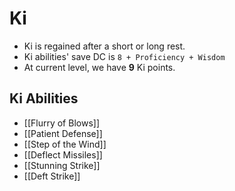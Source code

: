 # Ki

* Ki is regained after a short or long rest.
* Ki abilities' save DC is `8 + Proficiency + Wisdom`
* At current level, we have **9** Ki points.

## Ki Abilities

* [[Flurry of Blows]]
* [[Patient Defense]]
* [[Step of the Wind]]
* [[Deflect Missiles]]
* [[Stunning Strike]]
* [[Deft Strike]]
